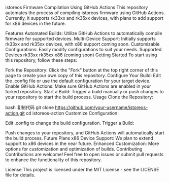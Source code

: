 istoreos Firmware Compilation Using GitHub Actions
This repository automates the process of compiling istoreos firmware using GitHub Actions. Currently, it supports rk33xx and rk35xx devices, with plans to add support for x86 devices in the future.

Features
Automated Builds: Utilize GitHub Actions to automatically compile firmware for supported devices.
Multi-Device Support: Initially supports rk33xx and rk35xx devices, with x86 support coming soon.
Customizable Configurations: Easily modify configurations to suit your needs.
Supported Devices
rk33xx
rk35xx
x86 (coming soon)
Getting Started
To start using this repository, follow these steps:

Fork the Repository: Click the "Fork" button at the top right corner of this page to create your own copy of this repository.
Configure Your Build: Edit the .config file or use the default configuration for your target device.
Enable GitHub Actions: Make sure GitHub Actions are enabled in your forked repository.
Start a Build: Trigger a build manually or push changes to your repository to start the build process.
Usage
Clone the Repository:

bash
复制代码
git clone https://github.com/your-username/istoreos-action.git
cd istoreos-action
Customize Configuration:

Edit .config to change the build configuration.
Trigger a Build:

Push changes to your repository, and GitHub Actions will automatically start the build process.
Future Plans
x86 Device Support: We plan to extend support to x86 devices in the near future.
Enhanced Customization: More options for customization and optimization of builds.
Contributing
Contributions are welcome! Feel free to open issues or submit pull requests to enhance the functionality of this repository.

License
This project is licensed under the MIT License - see the LICENSE file for details.
